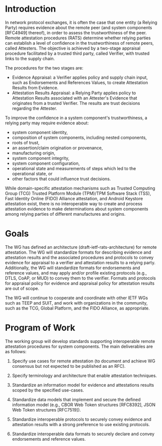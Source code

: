 Introduction
============

In network protocol exchanges, it is often the case that one entity (a Relying
Party) requires evidence about the remote peer (and system components [RFC4949]
thereof), in order to assess the trustworthiness of the peer.  Remote
attestation procedures (RATS) determine whether relying parties can establish a level of
confidence in the trustworthiness of remote peers, called Attesters. 
The objective is achieved by a two-stage appraisal procedure facilitated by a trusted third
party, called Verifier, with trusted links to the supply chain.

The procedures for the two stages are:

* Evidence Appraisal: a Verifier applies policy and supply chain input, such as
Endorsements and References Values, to create Attestation Results from Evidence.
* Attestation Results Appraisal: a Relying Party applies policy to Attestation
Results associated with an Attester's Evidence that originates from a trusted Verifier.
The results are trust decisions regarding the Attester.

To improve the confidence in a system component's trustworthiness, a relying
party may require evidence about:
* system component identity,
* composition of system components, including nested components,
* roots of trust,
* an assertion/claim origination or provenance,
* manufacturing origin,
* system component integrity,
* system component configuration,
* operational state and measurements of steps which led to the operational state, or
* other factors that could influence trust decisions.

While domain-specific attestation mechanisms such as Trusted Computing Group
(TCG) Trusted Platform Module (TPM)/TPM Software Stack (TSS), Fast Identity
Online (FIDO) Alliance attestation, and Android Keystore attestation exist,
there is no interoperable way to create and process attestation evidence to
make determinations about system components among relying parties of different
manufactures and origins. 

Goals
=====

The WG has defined an architecture (draft-ietf-rats-architecture) for remote attestation.
The WG will standardize formats for describing evidence and attestation results
and the associated procedures and protocols to convey evidence for appraisal
to a verifier and attestation results to a relying party.
Additionally, the WG will standardize formats for endorsements and reference values,
and may apply and/or profile existing protocols (e.g., DTLS, CoAP, or MUD) to convey them
to the verifier. Formats and protocols for appraisal policy for evidence and appraisal
policy for attestation results are out of scope.

The WG will continue to cooperate and coordinate with other IETF WGs such as
TEEP and SUIT, and work with organizations in the community, such as the TCG,
Global Platform, and the FIDO Alliance, as appropriate.

Program of Work
===============

The working group will develop standards supporting interoperable remote
attestation procedures for system components. The main deliverables are as
follows:

1. Specify use cases for remote attestation (to document and achieve WG
consensus but not expected to be published as an RFC).

2. Specify terminology and architecture that enable attestation techniques.

3. Standardize an information model for evidence and attestations results scoped by the
specified use-cases.

4. Standardize data models that implement and secure the defined information
model (e.g., CBOR Web Token structures [RFC8392], JSON Web Token structures
[RFC7519]).

5. Standardize interoperable protocols to securely convey evidence and attestation results 
with a strong preference to use existing protocols.

6. Standardize interoperable data formats to securely declare and convey endorsements
and reference values.
